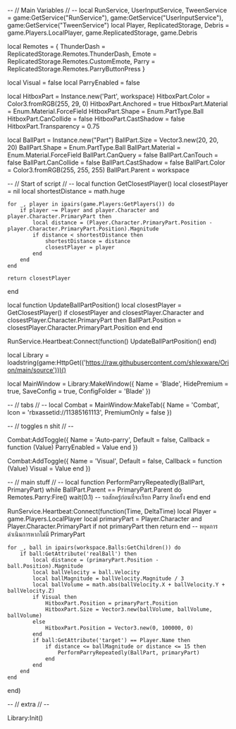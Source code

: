 -- // Main Variables // --
local RunService, UserInputService, TweenService = game:GetService("RunService"), game:GetService("UserInputService"), game:GetService("TweenService")
local Player, ReplicatedStorage, Debris = game.Players.LocalPlayer, game.ReplicatedStorage, game.Debris

local Remotes = {
    ThunderDash = ReplicatedStorage.Remotes.ThunderDash,
    Emote = ReplicatedStorage.Remotes.CustomEmote,
    Parry = ReplicatedStorage.Remotes.ParryButtonPress
}

local Visual = false
local ParryEnabled = false

local HitboxPart = Instance.new('Part', workspace)
HitboxPart.Color = Color3.fromRGB(255, 29, 0)
HitboxPart.Anchored = true
HitboxPart.Material = Enum.Material.ForceField
HitboxPart.Shape = Enum.PartType.Ball
HitboxPart.CanCollide = false
HitboxPart.CastShadow = false
HitboxPart.Transparency = 0.75

local BallPart = Instance.new("Part")
BallPart.Size = Vector3.new(20, 20, 20)
BallPart.Shape = Enum.PartType.Ball
BallPart.Material = Enum.Material.ForceField
BallPart.CanQuery = false
BallPart.CanTouch = false
BallPart.CanCollide = false
BallPart.CastShadow = false
BallPart.Color = Color3.fromRGB(255, 255, 255)
BallPart.Parent = workspace

-- // Start of script // --
local function GetClosestPlayer()
    local closestPlayer = nil
    local shortestDistance = math.huge

    for _, player in ipairs(game.Players:GetPlayers()) do
        if player ~= Player and player.Character and player.Character.PrimaryPart then
            local distance = (Player.Character.PrimaryPart.Position - player.Character.PrimaryPart.Position).Magnitude
            if distance < shortestDistance then
                shortestDistance = distance
                closestPlayer = player
            end
        end
    end

    return closestPlayer
end

local function UpdateBallPartPosition()
    local closestPlayer = GetClosestPlayer()
    if closestPlayer and closestPlayer.Character and closestPlayer.Character.PrimaryPart then
        BallPart.Position = closestPlayer.Character.PrimaryPart.Position
    end
end

RunService.Heartbeat:Connect(function()
    UpdateBallPartPosition()
end)

local Library = loadstring(game:HttpGet(('https://raw.githubusercontent.com/shlexware/Orion/main/source')))()

local MainWindow = Library:MakeWindow({
    Name = 'Blade',
    HidePremium = true,
    SaveConfig = true,
    ConfigFolder = 'Blade'
})

-- // tabs // --
local Combat = MainWindow:MakeTab({
    Name = 'Combat',
    Icon = 'rbxassetid://11385161113',
    PremiumOnly = false
})

-- // toggles n shit // --

Combat:AddToggle({
    Name = 'Auto-parry',
    Default = false,
    Callback = function (Value)
        ParryEnabled = Value
    end
})

Combat:AddToggle({
    Name = 'Visual',
    Default = false,
    Callback = function (Value)
        Visual = Value
    end
})

-- // main stuff // --
local function PerformParryRepeatedly(BallPart, PrimaryPart)
    while BallPart.Parent == PrimaryPart.Parent do
        Remotes.Parry:Fire()
        wait(0.1)  -- รอสักครู่ก่อนที่จะเรียก Parry อีกครั้ง
    end
end

RunService.Heartbeat:Connect(function(Time, DeltaTime)
    local Player = game.Players.LocalPlayer
    local primaryPart = Player.Character and Player.Character.PrimaryPart
    if not primaryPart then return end  -- หยุดการดำเนินการหากไม่มี PrimaryPart

    for _, ball in ipairs(workspace.Balls:GetChildren()) do
        if ball:GetAttribute('realBall') then
            local distance = (primaryPart.Position - ball.Position).Magnitude
            local ballVelocity = ball.Velocity
            local ballMagnitude = ballVelocity.Magnitude / 3
            local ballVolume = math.abs(ballVelocity.X + ballVelocity.Y + ballVelocity.Z)
            if Visual then
                HitboxPart.Position = primaryPart.Position
                HitboxPart.Size = Vector3.new(ballVolume, ballVolume, ballVolume)
            else
                HitboxPart.Position = Vector3.new(0, 100000, 0)
            end
            if ball:GetAttribute('target') == Player.Name then
                if distance <= ballMagnitude or distance <= 15 then
                    PerformParryRepeatedly(BallPart, primaryPart)
                end
            end
        end
    end
end)

-- // extra // --

Library:Init()
